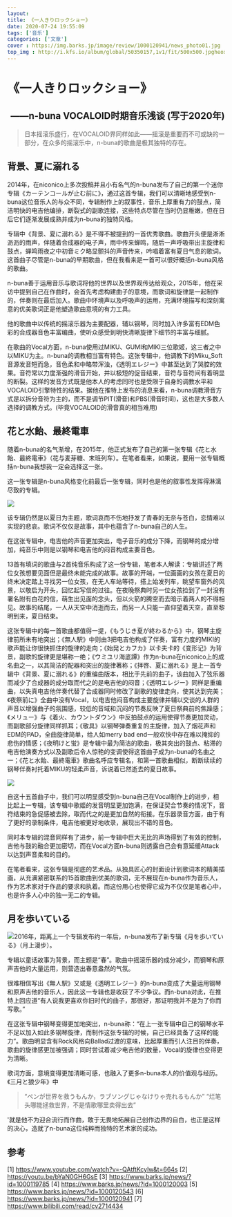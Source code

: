```yaml
---
layout: 
title: 《一人きりロックショー》
date: 2020-07-24 19:55:09
tags: ['音乐']
categories: ['文章']
cover : https://img.barks.jp/image/review/1000120941/news_photo01.jpg
top_img : http://i.kfs.io/album/global/50350157,1v1/fit/500x500.jpgheox
---
```

# 《一人きりロックショー》
<h2 align="right">——n-buna VOCALOID时期音乐浅谈 (写于2020年)</h2>

> 日本摇滚乐盛行，在VOCALOID界同样如此——摇滚是重要而不可或缺的一部分，在众多的摇滚乐中，n-buna的歌曲是极其独特的存在。
> 
## 背景、夏に溺れる

​2014年，在niconico上多次投稿并且小有名气的n-buna发布了自己的第一个迷你专辑《カーテンコールが止む前に》，通过这首专辑，我们可以清晰地感受到n-buna这位音乐人的与众不同，专辑制作上的叙事性，音乐上厚重有力的鼓点，简洁明快的电吉他编排，断裂式的副歌连接，这些特点尽管在当时仍显稚嫩，但在日后它们逐渐发展成熟并成为n-buna的独特风格。

​专辑中《背景、夏に溺れる》是不得不被提到的一首优秀歌曲。歌曲开头便是淅淅沥沥的雨声，伴随着合成器的电子声，雨中传来蝉鸣，随后一声呼吸带出主旋律和鼓点，蝉鸣雨夜之中初音ミク略显颤抖的声音传来，吟唱着富有夏日气息的歌词。这首曲子尽管是n-buna的早期歌曲，但在我看来是一首可以很好概括n-buna风格的歌曲。

​n-buna善于运用音乐与歌词将他的世界以及世界观传达给观众，2015年，他在采访中提到自己在作曲时，会首先考虑构建曲子的意境，而歌词和旋律是一起制作的，伴奏则在最后加入。歌曲中环境声以及呼吸声的运用，充满环境描写和深刻寓意的优美歌词正是他塑造歌曲意境的有力工具。

​他的歌曲中以传统的摇滚乐器为主要配器，辅以钢琴，同时加入许多富有EDM色彩的合成器音色丰富编曲，使听众感受到明快清晰旋律下细节的丰富与细腻。

​在歌曲的Vocal方面，n-buna使用过MIKU、GUMI和MIKI三位歌姬，这三者之中以MIKU为主。n-buna的调教相当富有特色。这张专辑中，他调教下的Miku_Soft音源发音短而急，音色柔和中略带浑浊，《透明エレジー》中甚至达到了哭腔的效果。音符常以力度渐强的滑音开始，并以极短的促音结束，音符与音符间有着明显的断裂。这样的发音方式既是他本人的考虑同时也是受限于自身的调教水平和VOCALOID引擎特性的结果。据他在推特上发布的消息来看，n-buna调教滑音方式是以拆分音符为主的，而不是调节PIT(滑音)和PBS(滑音时间)，这也是大多数人选择的调教方式。(毕竟VOCALOID的滑音真的相当难用)

## 花と水飴、最終電車

​随着n-buna的名气渐增，在2015年，他正式发布了自己的第一张专辑《花と水飴、最終電車》（花与麦芽糖、末班列车）。在笔者看来，如果说，要用一张专辑概括n-buna我想我一定会选择这一张。

​这一张专辑是n-buna风格变化前最后一张专辑，同时也是他的叙事性发挥得淋漓尽致的专辑。

![](https://cdn.jsdelivr.net/gh/Tan031105/Tan-Pichost@main/%E5%9B%BE%E7%89%871.jpg)

​该专辑仍然是以夏日为主题，歌词哀而不伤地抒发了青春的无奈与苍白，恋情难以实现的悲哀。歌词不仅仅是故事，其中也蕴含了n-buna自己的人生。

在这张专辑中，电吉他的声音更加突出，电子音乐的成分下降，而钢琴的成分增加，纯音乐中则是以钢琴和电吉他的闷音构成主要音色。

​13首有填词的歌曲与2首纯音乐构成了这一份专辑，笔者本人解读：专辑讲述了两位女孩想要见面但是最终未能完成的故事。故事的开端，一位画画的女孩在夏日的终末决定踏上寻找另一位女孩，在无人车站等待，搭上始发列车，眺望车窗外的风景，以敬启为开头，回忆起写信的过往。在夜晚祭典时另一位女孩捡到了一封没有署名附有白花的信，萌生出见面的念头，但以火箭的腾空而去暗示着两人的不得相见。故事的结尾，一人从天空中消逝而去，而另一人只能一直仰望着天空，直至黎明到来，夏日结束。

​这张专辑中的每一首歌曲都值得一提，《もうじき夏が終わるから》中，钢琴主旋律前所未有地突出；《無人駅》中则由3把电吉他构成了伴奏，富有力度的MIKI的歌声能让你很快抓住的旋律的走向；《始発とカフカ》以卡夫卡的《变形记》为背景，副歌的旋律更是堪称一绝；《ウミユリ海底譚》作为n-buna在niconico上的成名曲之一，以其简洁的配器和突出的旋律著称；《拝啓、夏に溺れる》是上一首专辑中《背景、夏に溺れる》的重编曲版本，相比于先前的曲子，该曲加入了弦乐器而减少了合成器的成分取而代之的是电吉他的闷音；《透明エレジー》同样是重编曲，以失真电吉他伴奏代替了合成器同时修改了副歌的旋律走向，使其达到完美；《夜祭前に》全曲中没有Vocal，以电吉他闷音构成主要旋律并辅以交谈的人群的声音以增强曲子的氛围感，较低的音域和沉闷的节奏反映了夏日祭典前的焦躁感；《メリュー》与《着火、カウントダウン》中反拍鼓点的运用使得节奏更加灵动，而副歌部分旋律同样抓耳；《敬具》以钢琴弹奏重复的主旋律，加入了烟花声和EDM的PAD，全曲旋律简单，给人如merry bad end一般欢快中存在难以掩抑的悲伤的情感；《夜明けと蛍》是专辑中最为简洁的歌曲，极其突出的鼓点、粘滞的电吉他演奏方式以及副歌后令人惊艳的变调使得这首曲子成为n-buna的名曲之一；《花と水飴、最終電車》歌曲名呼应专辑名，和第一首歌曲相似，断断续续的钢琴伴奏衬托着MIKU的轻柔声音，诉说着已然逝去的夏日故事。

![](https://cdn.jsdelivr.net/gh/Tan031105/Tan-Pichost@main/%E5%9B%BE%E7%89%872.jpg)

​自这十五首曲子中，我们可以明显感受到n-buna自己在Vocal制作上的进步，相比起上一专辑，该专辑中歌姬的发音明显更加饱满，在保证契合节奏的情况下，音符结束的急促感被去除，取而代之的是更加自然的衔接。在乐器录音方面，由于有了更好的录制条件，电吉他被更好地收录，展现出不错的音色。

​同时本专辑的混音同样有了进步，前一专辑中巨大无比的声场得到了有效的控制，吉他与鼓的融合更加密切，而在Vocal方面n-buna则透露自己会有意延缓Attack以达到声音柔和的目的。

​在笔者看来，这张专辑是彻底的艺术品。从独具匠心的封面设计到歌词本的精美插画，从充满紧密联系的15首歌曲到优美的歌词，无不展现在n-buna作为音乐人，作为艺术家对于作品的要求和执着。而这份用心也使得它成为不仅仅是笔者心中，也是许多人心中的独一无二的专辑。

## 月を歩いている
![](https://m.media-amazon.com/images/I/61b9d57a8cL._AC_SX679_.jpg)
​2016年，距离上一个专辑发布约一年后，n-buna发布了新专辑《月を歩いている》（月上漫步）。

​专辑以童话故事为背景，而主题是“春”。歌曲中摇滚乐器的成分减少，而钢琴和原声吉他的大量运用，则营造出春意盎然的气氛。

​很难相信写出《無人駅》又或是《透明エレジー》的n-buna变成了大量运用钢琴和原声吉他的音乐人，因此这一专辑也是收获了不少争议。而n-buna对此，在推特上回应道“有人说我更喜欢你旧时代的曲子，那很好，那证明我并不是为了你而写歌。”

​在这张专辑中钢琴变得更加地突出，n-buna称：“在上一张专辑中自己的钢琴水平不足以加入如此多钢琴旋律，而制作这张专辑的时候，自己已经具备了这样的能力”。歌曲明显含有Rock风格向Ballad过渡的意味，比起厚重而引人注目的伴奏，歌曲的旋律感更加被强调；同时尝试着减少电吉他的数量，Vocal的旋律也变得更为清晰。

​歌词方面，意境变得更加清晰可感，也融入了更多n-buna本人的价值观与经历。《三月と狼少年》中

> “ペンが世界を救うもんか，ラブソングじゃなけりゃ売れるもんか”
> “烂笔头哪能拯救世界，不是情歌哪里卖得出去”

'就是他不为迎合流行而作曲，敢于无畏地拓展自己创作边界的自白，也正是这样的决心，造就了n-buna这位纯粹而独特的艺术家的成功。

## 参考
[1] https://www.youtube.com/watch?v=-QAtftKcylw&t=664s
[2] https://youtu.be/bYaN0GH6GsE
[3] https://www.barks.jp/news/?id=1000119785
[4] https://www.barks.jp/news/?id=1000120003
[5] https://www.barks.jp/news/?id=1000120543
[6] https://www.barks.jp/news/?id=1000120941
[7] https://www.bilibili.com/read/cv2714434




